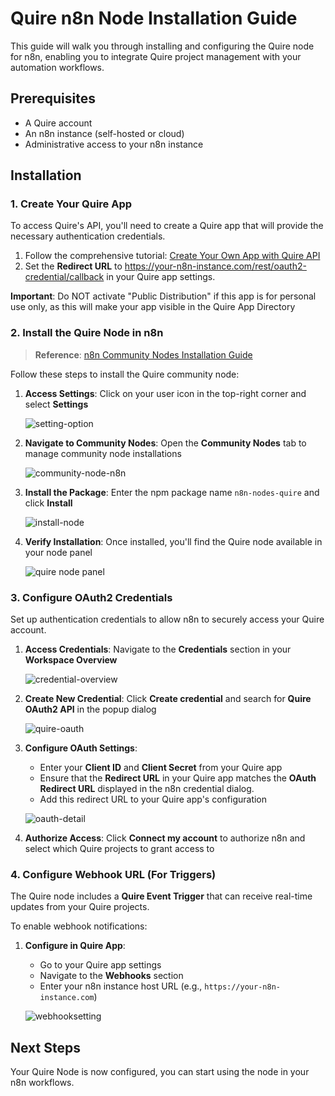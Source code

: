 
# Quire n8n Node Installation Guide

This guide will walk you through installing and configuring the Quire node for n8n, enabling you to integrate Quire project management with your automation workflows.

## Prerequisites

- A Quire account
- An n8n instance (self-hosted or cloud)
- Administrative access to your n8n instance

## Installation

### 1. Create Your Quire App

To access Quire's API, you'll need to create a Quire app that will provide the necessary authentication credentials.

1. Follow the comprehensive tutorial: [Create Your Own App with Quire API](https://quire.io/blog/p/Create-Your-Quire-App-with-Quire-API.html)
2. Set the **Redirect URL** to https://your-n8n-instance.com/rest/oauth2-credential/callback in your Quire app settings.

**Important**: Do NOT activate "Public Distribution" if this app is for personal use only, as this will make your app visible in the Quire App Directory

### 2. Install the Quire Node in n8n

> **Reference**: [n8n Community Nodes Installation Guide](https://docs.n8n.io/integrations/community-nodes/installation/)

Follow these steps to install the Quire community node:

1. **Access Settings**: Click on your user icon in the top-right corner and select **Settings**

   ![setting-option](./img/settings-option.png)

2. **Navigate to Community Nodes**: Open the **Community Nodes** tab to manage community node installations

   ![community-node-n8n](./img/community-node-n8n.png)

3. **Install the Package**: Enter the npm package name `n8n-nodes-quire` and click **Install**

   ![install-node](./img/install-community-node.png)

4. **Verify Installation**: Once installed, you'll find the Quire node available in your node panel

   ![quire node panel](./img/node-in-panel.png)

### 3. Configure OAuth2 Credentials

Set up authentication credentials to allow n8n to securely access your Quire account.

1. **Access Credentials**: Navigate to the **Credentials** section in your **Workspace Overview**

   ![credential-overview](./img/create-credential.png)

2. **Create New Credential**: Click **Create credential** and search for **Quire OAuth2 API** in the popup dialog

   ![quire-oauth](./img/quire-oauth-api.png)

3. **Configure OAuth Settings**:
   - Enter your **Client ID** and **Client Secret** from your Quire app
   - Ensure that the **Redirect URL** in your Quire app matches the **OAuth Redirect URL** displayed in the n8n credential dialog.
   - Add this redirect URL to your Quire app's configuration

   ![oauth-detail](./img/oauth-detail.png)

4. **Authorize Access**: Click **Connect my account** to authorize n8n and select which Quire projects to grant access to

### 4. Configure Webhook URL (For Triggers)

The Quire node includes a **Quire Event Trigger** that can receive real-time updates from your Quire projects.

To enable webhook notifications:

1. **Configure in Quire App**: 
   - Go to your Quire app settings
   - Navigate to the **Webhooks** section
   - Enter your n8n instance host URL (e.g., `https://your-n8n-instance.com`)

   ![webhooksetting](./img/webhooksetting.png)

## Next Steps

Your Quire Node is now configured, you can start using the node in your n8n workflows.